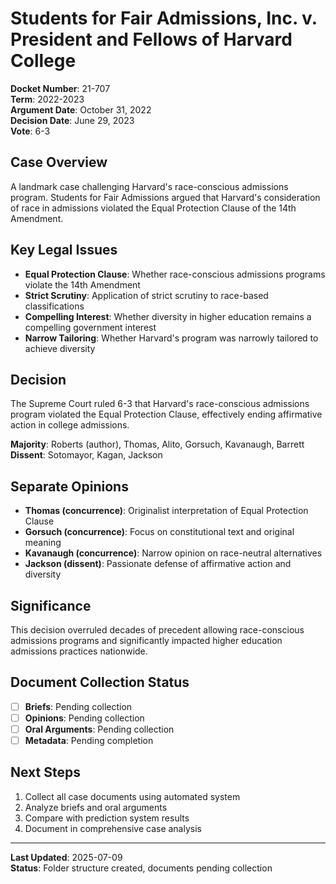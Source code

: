 # Students for Fair Admissions, Inc. v. President and Fellows of Harvard College

**Docket Number**: 21-707  
**Term**: 2022-2023  
**Argument Date**: October 31, 2022  
**Decision Date**: June 29, 2023  
**Vote**: 6-3

## Case Overview

A landmark case challenging Harvard's race-conscious admissions program. Students for Fair Admissions argued that Harvard's consideration of race in admissions violated the Equal Protection Clause of the 14th Amendment.

## Key Legal Issues

- **Equal Protection Clause**: Whether race-conscious admissions programs violate the 14th Amendment
- **Strict Scrutiny**: Application of strict scrutiny to race-based classifications
- **Compelling Interest**: Whether diversity in higher education remains a compelling government interest
- **Narrow Tailoring**: Whether Harvard's program was narrowly tailored to achieve diversity

## Decision

The Supreme Court ruled 6-3 that Harvard's race-conscious admissions program violated the Equal Protection Clause, effectively ending affirmative action in college admissions.

**Majority**: Roberts (author), Thomas, Alito, Gorsuch, Kavanaugh, Barrett  
**Dissent**: Sotomayor, Kagan, Jackson

## Separate Opinions

- **Thomas (concurrence)**: Originalist interpretation of Equal Protection Clause
- **Gorsuch (concurrence)**: Focus on constitutional text and original meaning
- **Kavanaugh (concurrence)**: Narrow opinion on race-neutral alternatives
- **Jackson (dissent)**: Passionate defense of affirmative action and diversity

## Significance

This decision overruled decades of precedent allowing race-conscious admissions programs and significantly impacted higher education admissions practices nationwide.

## Document Collection Status

- [ ] **Briefs**: Pending collection
- [ ] **Opinions**: Pending collection
- [ ] **Oral Arguments**: Pending collection
- [ ] **Metadata**: Pending completion

## Next Steps

1. Collect all case documents using automated system
2. Analyze briefs and oral arguments
3. Compare with prediction system results
4. Document in comprehensive case analysis

---

**Last Updated**: 2025-07-09  
**Status**: Folder structure created, documents pending collection